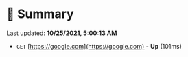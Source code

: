 # 📖 Summary
Last updated: **10/25/2021, 5:00:13 AM**

- `GET` [https://google.com](https://google.com) - **Up** (101ms)
